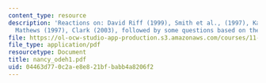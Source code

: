 ```yaml
---
content_type: resource
description: 'Reactions on: David Riff (1999), Smith et al., (1997), Kaldor (2003),
  Mathews (1997), Clark (2003), followed by some questions based on the readings.'
file: https://ol-ocw-studio-app-production.s3.amazonaws.com/courses/11-363-civil-society-and-the-environment-spring-2005/04463d770c2ae8e821bfbabb4a8206f2_nancy_odeh1.pdf
file_type: application/pdf
resourcetype: Document
title: nancy_odeh1.pdf
uid: 04463d77-0c2a-e8e8-21bf-babb4a8206f2
---
```

